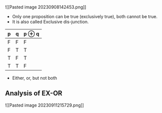 ![[Pasted image 20230908142453.png]]
- Only one proposition can be true (exclusively true), both cannot be true.
- It is also called Exclusive dis-junction.

| p   | q   | p $\oplus$ q |
| --- | --- | ------------ |
| F   | F   | F            |
| F   | T   | T            |
| T   | F   | T            |
| T   | T   | F             |

- Either, or, but not both
## Analysis of EX-OR

![[Pasted image 20230911215729.png]]